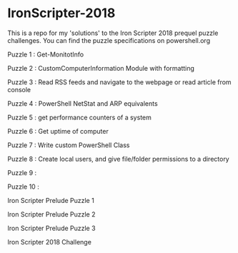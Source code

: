 # IronScripter-2018
This is a repo for my 'solutions' to the Iron Scripter 2018 prequel puzzle challenges. You can find the puzzle specifications on powershell.org

Puzzle 1 : Get-MonitotInfo

Puzzle 2 : CustomComputerInformation Module with formatting

Puzzle 3 : Read RSS feeds and navigate to the webpage or read article from console

Puzzle 4 : PowerShell NetStat and ARP equivalents

Puzzle 5 : get performance counters of a system

Puzzle 6 : Get uptime of computer

Puzzle 7 : Write custom PowerShell Class

Puzzle 8 : Create local users, and give file/folder permissions to a directory

Puzzle 9 :

Puzzle 10 :

Iron Scripter Prelude Puzzle 1

Iron Scripter Prelude Puzzle 2

Iron Scripter Prelude Puzzle 3

Iron Scripter 2018 Challenge
